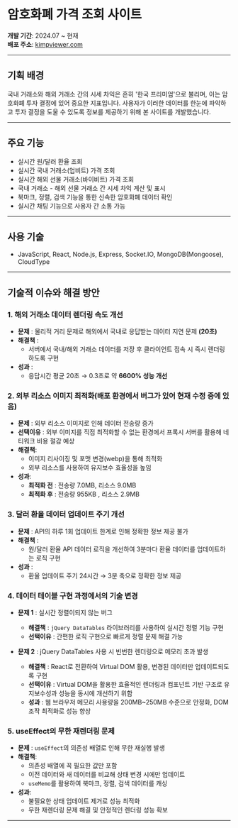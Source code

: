 # 암호화폐 가격 조회 사이트  

**개발 기간**: 2024.07 ~ 현재  
**배포 주소**: [kimpviewer.com](http://kimpviewer.com)  

---

## 기획 배경  
국내 거래소와 해외 거래소 간의 시세 차익은 흔히 '한국 프리미엄'으로 불리며, 이는 암호화폐 투자 결정에 있어 중요한 지표입니다. 사용자가 이러한 데이터를 한눈에 파악하고 투자 결정을 도울 수 있도록 정보를 제공하기 위해 본 사이트를 개발했습니다.  

---

## 주요 기능  
- 실시간 원/달러 환율 조회
- 실시간 국내 거래소(업비트) 가격 조회
- 실시간 해외 선물 거래소(바이비트) 가격 조회
- 국내 거래소 - 해외 선물 거래소 간 시세 차익 계산 및 표시  
- 북마크, 정렬, 검색 기능을 통한 신속한 암호화폐 데이터 확인
- 실시간 채팅 기능으로 사용자 간 소통 가능

---

## 사용 기술  
-  JavaScript, React, Node.js, Express, Socket.IO, MongoDB(Mongoose), CloudType

---

## 기술적 이슈와 해결 방안  

### 1. 해외 거래소 데이터 렌더링 속도 개선  

- **문제** : 물리적 거리 문제로 해외에서 국내로 응답받는 데이터 지연 문제 **(20초)**
- **해결책** :  
    - 서버에서 국내/해외 거래소 데이터를 저장 후 클라이언트 접속 시 즉시 렌더링하도록 구현  
- **성과** :  
    - 응답시간 평균 20초 → 0.3초로 약 **6600% 성능 개선**  


### 2. 외부 리소스 이미지 최적화(배포 환경에서 버그가 있어 현재 수정 중에 있음)  

- **문제** : 외부 리소스 이미지로 인해 데이터 전송량 증가
- **선택이유** : 외부 이미지를 직접 최적화할 수 없는 환경에서 프록시 서버를 활용해 네티워크 비용 절감 예상
- **해결책**:  
  - 이미지 리사이징 및 포맷 변경(webp)을 통해 최적화  
  - 외부 리소스를 사용하여 유지보수 효율성을 높임  
- **성과**:  
  - **최적화 전** : 전송량 7.0MB, 리소스 9.0MB  
  - **최적화 후** : 전송량 955KB , 리소스 2.9MB  

### 3. 달러 환율 데이터 업데이트 주기 개선  

- **문제** : API의 하루 1회 업데이트 한계로 인해 정확한 정보 제공 불가  
- **해결책** :  
  - 원/달러 환율 API 데이터 로직을 개선하여 3분마다 환율 데이터를 업데이트하는 로직 구현  
- **성과** :  
  - 환율 업데이트 주기 24시간 → 3분 축으로 정확한 정보 제공  

### 4. 데이터 테이블 구현 과정에서의 기술 변경  

- **문제 1** : 실시간 정렬이되지 않는 버그
    - **해결책** :  `jQuery DataTables` 라이브러리를 사용하여 실시간 정렬 기능 구현  
    - **선택이유** :  간편한 로직 구현으로 빠르게 정렬 문제 해결 가능  

- **문제 2** : jQuery DataTables 사용 시 빈번한 렌더링으로 메모리 초과 발생
    - **해결책** : React로 전환하여 Virtual DOM 활용, 변경된 데이터만 업데이트되도록 구현  
    - **선택이유** : Virtual DOM을 활용한 효율적인 렌더링과 컴포넌트 기반 구조로 유지보수성과 성능을 동시에 개선하기 위함  
    - **성과** : 웹 브라우저 메모리 사용량을 200MB~250MB 수준으로 안정화, DOM 조작 최적화로 성능 향상  

### 5. useEffect의 무한 재렌더링 문제  

- **문제** : `useEffect`의 의존성 배열로 인해 무한 재실행 발생  
- **해결책**:  
  - 의존성 배열에 꼭 필요한 값만 포함  
  - 이전 데이터와 새 데이터를 비교해 상태 변경 시에만 업데이트  
  - `useMemo`를 활용하여 북마크, 정렬, 검색 데이터를 캐싱  
- **성과**:  
  - 불필요한 상태 업데이트 제거로 성능 최적화  
  - 무한 재렌더링 문제 해결 및 안정적인 렌더링 성능 확보  
---

